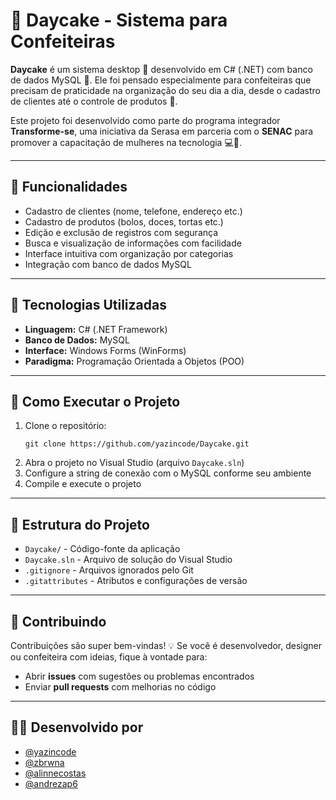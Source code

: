 <h1>🎂 Daycake - Sistema para Confeiteiras</h1>

<p>
  <strong>Daycake</strong> é um sistema desktop 🍪 desenvolvido em C# (.NET) com banco de dados MySQL 🍫. Ele foi pensado especialmente para confeiteiras que precisam de praticidade na organização do seu dia a dia, desde o cadastro de clientes até o controle de produtos 🎂.
</p>

<p>
  Este projeto foi desenvolvido como parte do programa integrador <strong>Transforme-se</strong>, uma iniciativa da Serasa em parceria com o <strong>SENAC</strong> para promover a capacitação de mulheres na tecnologia 💻🌟.
</p>

<hr>

<h2>🍰 Funcionalidades</h2>
<ul>
  <li> Cadastro de clientes (nome, telefone, endereço etc.)</li>
  <li> Cadastro de produtos (bolos, doces, tortas etc.)</li>
  <li> Edição e exclusão de registros com segurança</li>
  <li> Busca e visualização de informações com facilidade</li>
  <li> Interface intuitiva com organização por categorias</li>
  <li> Integração com banco de dados MySQL</li>
</ul>

<hr>

<h2>🧰 Tecnologias Utilizadas</h2>
<ul>
  <li> <strong>Linguagem:</strong> C# (.NET Framework)</li>
  <li> <strong>Banco de Dados:</strong> MySQL</li>
  <li> <strong>Interface:</strong> Windows Forms (WinForms)</li>
  <li> <strong>Paradigma:</strong> Programação Orientada a Objetos (POO)</li>
</ul>

<hr>

<h2>🚀 Como Executar o Projeto</h2>
<ol>
  <li> Clone o repositório:
    <pre><code>git clone https://github.com/yazincode/Daycake.git</code></pre>
  </li>
  <li> Abra o projeto no Visual Studio (arquivo <code>Daycake.sln</code>)</li>
  <li> Configure a string de conexão com o MySQL conforme seu ambiente</li>
  <li> Compile e execute o projeto</li>
</ol>

<hr>

<h2>📁 Estrutura do Projeto</h2>
<ul>
  <li><code>Daycake/</code> - Código-fonte da aplicação</li>
  <li><code>Daycake.sln</code> - Arquivo de solução do Visual Studio</li>
  <li><code>.gitignore</code> - Arquivos ignorados pelo Git</li>
  <li><code>.gitattributes</code> - Atributos e configurações de versão</li>
</ul>

<hr>

<h2>🤝 Contribuindo</h2>
<p>
  Contribuições são super bem-vindas! 💡 Se você é desenvolvedor, designer ou confeiteira com ideias, fique à vontade para:
</p>
<ul>
  <li>Abrir <strong>issues</strong> com sugestões ou problemas encontrados</li>
  <li>Enviar <strong>pull requests</strong> com melhorias no código</li>
</ul>

<hr>

<h2>👩‍💻 Desenvolvido por</h2>
<ul>
  <li> <a href="https://github.com/yazincode" target="_blank">@yazincode</a></li>
  <li> <a href="https://github.com/zbrwna" target="_blank">@zbrwna</a></li>
  <li> <a href="https://github.com/alinnecostas" target="_blank">@alinnecostas</a></li>
  <li> <a href="https://github.com/andrezap6" target="_blank">@andrezap6</a></li>
</ul>
